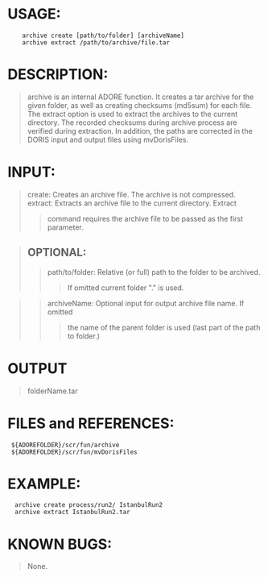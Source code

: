 # USAGE: #
```
	archive create [path/to/folder] [archiveName]
	archive extract /path/to/archive/file.tar
```
# DESCRIPTION: #
> archive is an internal ADORE function.
> It creates a tar archive for the given folder, as well as creating checksums
> (md5sum) for each file.
> The extract option is used to extract the archives to the current directory.
> The recorded checksums during archive process are verified during extraction.
> In addition, the paths are corrected in the DORIS input and output files
> using mvDorisFiles.
# INPUT: #
> create: Creates an archive file. The archive is not compressed.
> extract: Extracts an archive file to the current directory. Extract
> > command requires the archive file to be passed as the first parameter.

> ## OPTIONAL: ##
> > path/to/folder: Relative (or full) path to the folder to be archived.
> > > If omitted current folder "." is used.

> > archiveName: Optional input for output archive file name. If omitted
> > > the name of the parent folder is used (last part of the path to folder.)
# OUTPUT #

> folderName.tar
# FILES and REFERENCES: #
```
 ${ADOREFOLDER}/scr/fun/archive
 ${ADOREFOLDER}/scr/fun/mvDorisFiles
```
# EXAMPLE: #
```
  archive create process/run2/ IstanbulRun2
  archive extract IstanbulRun2.tar
```
# KNOWN BUGS: #
> None.